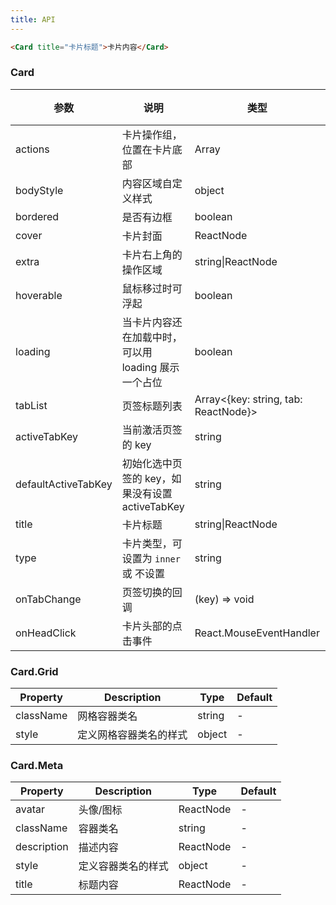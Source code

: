 ```yaml
---
title: API
---
```


```html
<Card title="卡片标题">卡片内容</Card>
```

### Card

| 参数 | 说明 | 类型 | 默认值 |
| --- | --- | --- | --- |
| actions | 卡片操作组，位置在卡片底部 | Array<ReactNode> | - |
| bodyStyle | 内容区域自定义样式 | object | - |
| bordered | 是否有边框 | boolean | true |
| cover | 卡片封面 | ReactNode | - |
| extra | 卡片右上角的操作区域 | string\|ReactNode | - |
| hoverable | 鼠标移过时可浮起 | boolean | false |
| loading | 当卡片内容还在加载中时，可以用 loading 展示一个占位 | boolean | false |
| tabList | 页签标题列表 | Array&lt;{key: string, tab: ReactNode}> | - |
| activeTabKey | 当前激活页签的 key | string | - |
| defaultActiveTabKey | 初始化选中页签的 key，如果没有设置 activeTabKey | string | 第一个页签 |
| title | 卡片标题 | string\|ReactNode | - |
| type | 卡片类型，可设置为 `inner` 或 不设置 | string | - |
| onTabChange | 页签切换的回调 | (key) => void | - |
| onHeadClick | 卡片头部的点击事件 | React.MouseEventHandler<any> | - |

### Card.Grid

| Property | Description | Type | Default |
| -------- | ----------- | ---- | ------- |
| className | 网格容器类名 | string | - |
| style | 定义网格容器类名的样式 | object | - |

### Card.Meta

| Property | Description | Type | Default |
| -------- | ----------- | ---- | ------- |
| avatar | 头像/图标 | ReactNode | - |
| className | 容器类名 | string | - |
| description | 描述内容 | ReactNode | - |
| style | 定义容器类名的样式 | object | - |
| title | 标题内容 | ReactNode | - |
